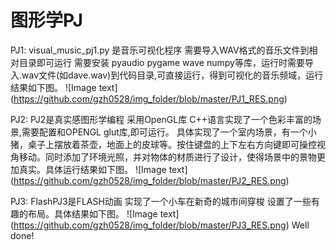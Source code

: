 # 图形学PJ
  PJ1: visual_music_pj1.py 是音乐可视化程序 需要导入WAV格式的音乐文件到相对目录即可运行 需要安装 pyaudio pygame wave numpy等库，运行时需要导入.wav文件(如dave.wav)到代码目录,可直接运行，得到可视化的音乐频域，运行结果如下图。
  ![Image text]
  (https://github.com/gzh0528/img_folder/blob/master/PJ1_RES.png)

PJ2: PJ2是真实感图形学编程 采用OpenGL库 C++语言实现了一个色彩丰富的场景,需要配置和OPENGL glut库,即可运行。
具体实现了一个室内场景，有一个小猪，桌子上摆放着茶壶，地面上的皮球等。按住键盘的上下左右方向键即可操控视角移动。同时添加了环境光照，并对物体的材质进行了设计，使得场景中的景物更加真实。具体运行结果如下图。
![Image text]
(https://github.com/gzh0528/img_folder/blob/master/PJ2_RES.png)

PJ3: FlashPJ3是FLASH动画 实现了一个小车在新奇的城市间穿梭 设置了一些有趣的布局。具体结果如下图。
![Image text]
(https://github.com/gzh0528/img_folder/blob/master/PJ3_RES.png)
Well done!
